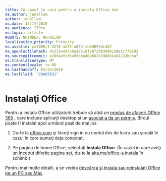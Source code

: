 ```yaml
---
title: În cazul în care pentru a instala Office din
ms.author: janellem
author: janellem
ms.date: 12/17/2018
ms.audience: ITPro
ms.topic: article
ROBOTS: NOINDEX, NOFOLLOW
localization_priority: Priority
ms.assetid: caf090c7-4270-4a75-a873-cb8d094dcd82
ms.openlocfilehash: 45332a437a6e28510f2872983890c28e1c779102
ms.sourcegitcommit: e2864efcfb493b6e46b662b746661a61232bdba7
ms.translationtype: MT
ms.contentlocale: ro-RO
ms.lasthandoff: 01/24/2019
ms.locfileid: "29485631"
---
```

# <a name="install-office"></a>Instalaţi Office

Pentru a instala Office utilizatorii trebuie să aibă un [produs de afaceri Office 365](https://support.office.com/article/f8ab5e25-bf3f-4a47-b264-174b1ee925fd.aspx) , care include aplicaţii desktop şi un [asociat a da un permis](https://docs.microsoft.com/office365/admin/subscriptions-and-billing/assign-licenses-to-users). Biroul poate fi instalat apoi urmând paşii de mai jos:
  
1. Du-te la [office.com](https://www.office.com) şi faceţi sign in cu contul dvs de lucru sau şcoală în cazul în care sunteţi deja conectat. 
    
2. Pe pagina de home Office, selectaţi **Instala Office**. (În cazul în care aveţi un început diferite pagina set, du-te la [aka.ms/office-a instala](https://aka.ms/office-install) în schimb.) 
    
Pentru mai multe detalii, a se vedea [descărca şi instala sau reinstalați Office pe un PC sau Mac](https://support.office.com/article/4414eaaf-0478-48be-9c42-23adc4716658.aspx).
  

